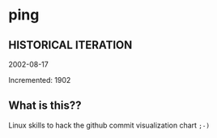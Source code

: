 # ping

## HISTORICAL ITERATION
2002-08-17

Incremented: 1902

## What is this?? 
Linux skills to hack the github commit visualization chart `;-)`
